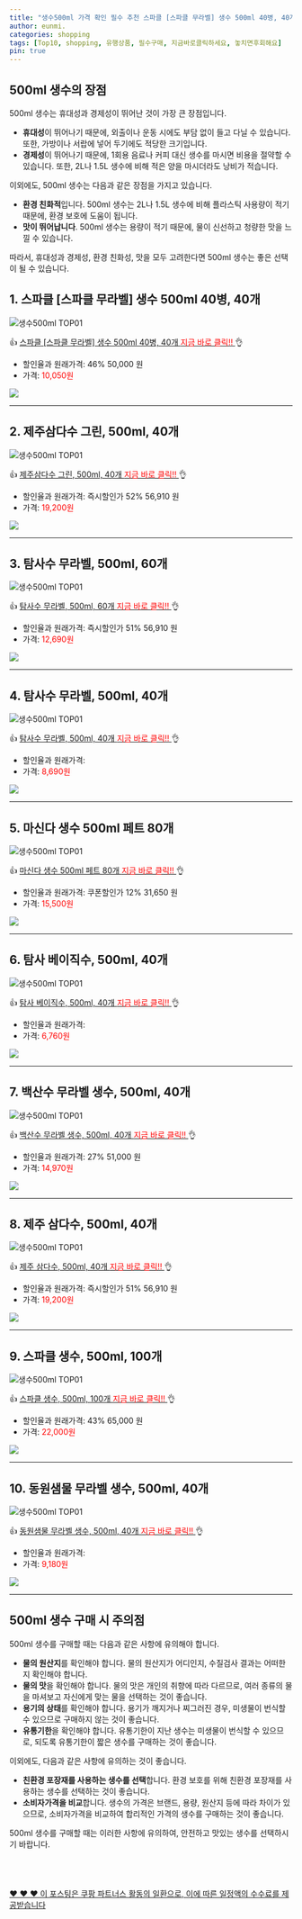 ```yaml
---
title: "생수500ml 가격 확인 필수 추천 스파클 [스파클 무라벨] 생수 500ml 40병, 40개 비교 장점 구매가이드"
author: eunmi.
categories: shopping
tags: [Top10, shopping, 유행상품, 필수구매, 지금바로클릭하세요, 놓치면후회해요]
pin: true
---
```

**<h2>500ml 생수의 장점</h2>**

500ml 생수는 휴대성과 경제성이 뛰어난 것이 가장 큰 장점입니다.

* **휴대성**이 뛰어나기 때문에, 외출이나 운동 시에도 부담 없이 들고 다닐 수 있습니다. 또한, 가방이나 서랍에 넣어 두기에도 적당한 크기입니다.
* **경제성**이 뛰어나기 때문에, 1회용 음료나 커피 대신 생수를 마시면 비용을 절약할 수 있습니다. 또한, 2L나 1.5L 생수에 비해 적은 양을 마시더라도 낭비가 적습니다.

이외에도, 500ml 생수는 다음과 같은 장점을 가지고 있습니다.

* **환경 친화적**입니다. 500ml 생수는 2L나 1.5L 생수에 비해 플라스틱 사용량이 적기 때문에, 환경 보호에 도움이 됩니다.
* **맛이 뛰어납니다**. 500ml 생수는 용량이 적기 때문에, 물이 신선하고 청량한 맛을 느낄 수 있습니다.

따라서, 휴대성과 경제성, 환경 친화성, 맛을 모두 고려한다면 500ml 생수는 좋은 선택이 될 수 있습니다.

   

## 1. 스파클 [스파클 무라벨] 생수 500ml 40병, 40개

![생수500ml TOP01](https://thumbnail8.coupangcdn.com/thumbnails/remote/230x230ex/image/vendor_inventory/d44f/6b1661095a47910bc140d9e8655af8f468229e8151b4d2265b873ed41193.jpg)


👍 [스파클 [스파클 무라벨] 생수 500ml 40병, 40개 <font color=red> 지금 바로 클릭!! </font> ](https://link.coupang.com/re/AFFSDP?lptag=AF3617701&subid=GithubCoopas&pageKey=6830320694&traceid=V0-153&itemId=19751768427&vendorItemId=83406358826) 👌 


- 할인율과 원래가격: 46%  50,000   원
- 가격: <span style='color:red'>10,050원</span>

[![](/discount_price.png)](https://link.coupang.com/re/AFFSDP?lptag=AF3617701&subid=GithubCoopas&pageKey=6830320694&traceid=V0-153&itemId=19751768427&vendorItemId=83406358826)

---


   

## 2. 제주삼다수 그린, 500ml, 40개

![생수500ml TOP01](https://thumbnail6.coupangcdn.com/thumbnails/remote/230x230ex/image/retail/images/1157528240547749-9f0ec871-503d-42ff-9345-61f1e8bc0050.jpg)


👍 [제주삼다수 그린, 500ml, 40개 <font color=red> 지금 바로 클릭!! </font> ](https://link.coupang.com/re/AFFSDP?lptag=AF3617701&subid=GithubCoopas&pageKey=7666070794&traceid=V0-153&itemId=14842822781&vendorItemId=86469902027) 👌 


- 할인율과 원래가격: 즉시할인가 52%  56,910   원
- 가격: <span style='color:red'>19,200원</span>

[![](/discount_price.png)](https://link.coupang.com/re/AFFSDP?lptag=AF3617701&subid=GithubCoopas&pageKey=7666070794&traceid=V0-153&itemId=14842822781&vendorItemId=86469902027)

---


   

## 3. 탐사수 무라벨, 500ml, 60개

![생수500ml TOP01](https://thumbnail8.coupangcdn.com/thumbnails/remote/230x230ex/image/retail/images/8490946390630062-860cc30c-bf13-4328-ab25-52d81b215aa2.jpg)


👍 [탐사수 무라벨, 500ml, 60개 <font color=red> 지금 바로 클릭!! </font> ](https://link.coupang.com/re/AFFSDP?lptag=AF3617701&subid=GithubCoopas&pageKey=5625704601&traceid=V0-153&itemId=11696970903&vendorItemId=79547658934) 👌 


- 할인율과 원래가격: 즉시할인가 51%  56,910   원
- 가격: <span style='color:red'>12,690원</span>

[![](/discount_price.png)](https://link.coupang.com/re/AFFSDP?lptag=AF3617701&subid=GithubCoopas&pageKey=5625704601&traceid=V0-153&itemId=11696970903&vendorItemId=79547658934)

---


   

## 4. 탐사수 무라벨, 500ml, 40개

![생수500ml TOP01](https://thumbnail9.coupangcdn.com/thumbnails/remote/230x230ex/image/retail/images/9201864858934831-7e4253f9-391a-458d-bd66-b591309922c5.crdownload)


👍 [탐사수 무라벨, 500ml, 40개 <font color=red> 지금 바로 클릭!! </font> ](https://link.coupang.com/re/AFFSDP?lptag=AF3617701&subid=GithubCoopas&pageKey=5625704601&traceid=V0-153&itemId=9133866797&vendorItemId=79544780492) 👌 


- 할인율과 원래가격: 
- 가격: <span style='color:red'>8,690원</span>

[![](/discount_price.png)](https://link.coupang.com/re/AFFSDP?lptag=AF3617701&subid=GithubCoopas&pageKey=5625704601&traceid=V0-153&itemId=9133866797&vendorItemId=79544780492)

---


   

## 5. 마신다 생수 500ml 페트 80개

![생수500ml TOP01](https://thumbnail6.coupangcdn.com/thumbnails/remote/230x230ex/image/vendor_inventory/d949/952e96d34ec12eccbb2a7aa5ec436cefe6cf4fe78e1a18a074d40ed7b5e3.jpg)


👍 [마신다 생수 500ml 페트 80개 <font color=red> 지금 바로 클릭!! </font> ](https://link.coupang.com/re/AFFSDP?lptag=AF3617701&subid=GithubCoopas&pageKey=6191544952&traceid=V0-153&itemId=18394716553&vendorItemId=85537698529) 👌 


- 할인율과 원래가격: 쿠폰할인가 12%  31,650   원
- 가격: <span style='color:red'>15,500원</span>

[![](/discount_price.png)](https://link.coupang.com/re/AFFSDP?lptag=AF3617701&subid=GithubCoopas&pageKey=6191544952&traceid=V0-153&itemId=18394716553&vendorItemId=85537698529)

---


   

## 6. 탐사 베이직수, 500ml, 40개

![생수500ml TOP01](https://thumbnail7.coupangcdn.com/thumbnails/remote/230x230ex/image/retail/images/1162350082279442-2b2be78d-853a-4d80-ad7a-95aab75fe091.jpg)


👍 [탐사 베이직수, 500ml, 40개 <font color=red> 지금 바로 클릭!! </font> ](https://link.coupang.com/re/AFFSDP?lptag=AF3617701&subid=GithubCoopas&pageKey=7476419502&traceid=V0-153&itemId=19529509193&vendorItemId=86637986384) 👌 


- 할인율과 원래가격: 
- 가격: <span style='color:red'>6,760원</span>

[![](/discount_price.png)](https://link.coupang.com/re/AFFSDP?lptag=AF3617701&subid=GithubCoopas&pageKey=7476419502&traceid=V0-153&itemId=19529509193&vendorItemId=86637986384)

---


   

## 7. 백산수 무라벨 생수, 500ml, 40개

![생수500ml TOP01](https://thumbnail7.coupangcdn.com/thumbnails/remote/230x230ex/image/retail/images/1209003632392097-f58e6608-3e20-418f-a192-8552fb8dde0f.jpg)


👍 [백산수 무라벨 생수, 500ml, 40개 <font color=red> 지금 바로 클릭!! </font> ](https://link.coupang.com/re/AFFSDP?lptag=AF3617701&subid=GithubCoopas&pageKey=6393352093&traceid=V0-153&itemId=18156073883&vendorItemId=86494112260) 👌 


- 할인율과 원래가격: 27%  51,000   원
- 가격: <span style='color:red'>14,970원</span>

[![](/discount_price.png)](https://link.coupang.com/re/AFFSDP?lptag=AF3617701&subid=GithubCoopas&pageKey=6393352093&traceid=V0-153&itemId=18156073883&vendorItemId=86494112260)

---


   

## 8. 제주 삼다수, 500ml, 40개

![생수500ml TOP01](https://thumbnail9.coupangcdn.com/thumbnails/remote/230x230ex/image/retail/images/f52f8c8a-327e-4913-bcc8-fb7ada6011927648184831387455170.png)


👍 [제주 삼다수, 500ml, 40개 <font color=red> 지금 바로 클릭!! </font> ](https://link.coupang.com/re/AFFSDP?lptag=AF3617701&subid=GithubCoopas&pageKey=5585425593&traceid=V0-153&itemId=19982637571&vendorItemId=86469813544) 👌 


- 할인율과 원래가격: 즉시할인가 51%  56,910   원
- 가격: <span style='color:red'>19,200원</span>

[![](/discount_price.png)](https://link.coupang.com/re/AFFSDP?lptag=AF3617701&subid=GithubCoopas&pageKey=5585425593&traceid=V0-153&itemId=19982637571&vendorItemId=86469813544)

---


   

## 9. 스파클 생수, 500ml, 100개

![생수500ml TOP01](https://thumbnail7.coupangcdn.com/thumbnails/remote/230x230ex/image/vendor_inventory/e6dc/b6f4646c68d7424800f894d77391c1385e5d39c0e3242701cad462c3b6ca.jpg)


👍 [스파클 생수, 500ml, 100개 <font color=red> 지금 바로 클릭!! </font> ](https://link.coupang.com/re/AFFSDP?lptag=AF3617701&subid=GithubCoopas&pageKey=7660700696&traceid=V0-153&itemId=358243669&vendorItemId=70418829196) 👌 


- 할인율과 원래가격: 43%  65,000   원
- 가격: <span style='color:red'>22,000원</span>

[![](/discount_price.png)](https://link.coupang.com/re/AFFSDP?lptag=AF3617701&subid=GithubCoopas&pageKey=7660700696&traceid=V0-153&itemId=358243669&vendorItemId=70418829196)

---


   

## 10. 동원샘물 무라벨 생수, 500ml, 40개

![생수500ml TOP01](https://thumbnail9.coupangcdn.com/thumbnails/remote/230x230ex/image/retail/images/4252655308707521-3144cc37-d49d-43ef-9f73-5f1718db74a4.jpg)


👍 [동원샘물 무라벨 생수, 500ml, 40개 <font color=red> 지금 바로 클릭!! </font> ](https://link.coupang.com/re/AFFSDP?lptag=AF3617701&subid=GithubCoopas&pageKey=6485147801&traceid=V0-153&itemId=19734523928&vendorItemId=86493937613) 👌 


- 할인율과 원래가격: 
- 가격: <span style='color:red'>9,180원</span>

[![](/discount_price.png)](https://link.coupang.com/re/AFFSDP?lptag=AF3617701&subid=GithubCoopas&pageKey=6485147801&traceid=V0-153&itemId=19734523928&vendorItemId=86493937613)

---
**<h2>500ml 생수 구매 시 주의점</h2>**

500ml 생수를 구매할 때는 다음과 같은 사항에 유의해야 합니다.

* **물의 원산지**를 확인해야 합니다. 물의 원산지가 어디인지, 수질검사 결과는 어떠한지 확인해야 합니다.
* **물의 맛**을 확인해야 합니다. 물의 맛은 개인의 취향에 따라 다르므로, 여러 종류의 물을 마셔보고 자신에게 맞는 물을 선택하는 것이 좋습니다.
* **용기의 상태**를 확인해야 합니다. 용기가 깨지거나 찌그러진 경우, 미생물이 번식할 수 있으므로 구매하지 않는 것이 좋습니다.
* **유통기한**을 확인해야 합니다. 유통기한이 지난 생수는 미생물이 번식할 수 있으므로, 되도록 유통기한이 짧은 생수를 구매하는 것이 좋습니다.

이외에도, 다음과 같은 사항에 유의하는 것이 좋습니다.

* **친환경 포장재를 사용하는 생수를 선택**합니다. 환경 보호를 위해 친환경 포장재를 사용하는 생수를 선택하는 것이 좋습니다.
* **소비자가격을 비교**합니다. 생수의 가격은 브랜드, 용량, 원산지 등에 따라 차이가 있으므로, 소비자가격을 비교하여 합리적인 가격의 생수를 구매하는 것이 좋습니다.

500ml 생수를 구매할 때는 이러한 사항에 유의하여, 안전하고 맛있는 생수를 선택하시기 바랍니다.<br><br><br><br><br> [ ❤ ❤ ❤ 이 포스팅은 쿠팡 파트너스 활동의 일환으로, 이에 따른 일정액의 수수료를 제공받습니다](https://link.coupang.com/a/bcEFyh)